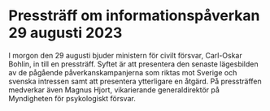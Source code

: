 # Pressträff om informationspåverkan 29 augusti 2023

I morgon den 29 augusti bjuder ministern för civilt försvar, Carl-Oskar Bohlin, in till en pressträff. Syftet är att presentera den senaste lägesbilden av de pågående påverkanskampanjerna som riktas mot Sverige och svenska intressen samt att presentera ytterligare en åtgärd. På pressträffen medverkar även Magnus Hjort, vikarierande generaldirektör på Myndigheten för psykologiskt försvar.
